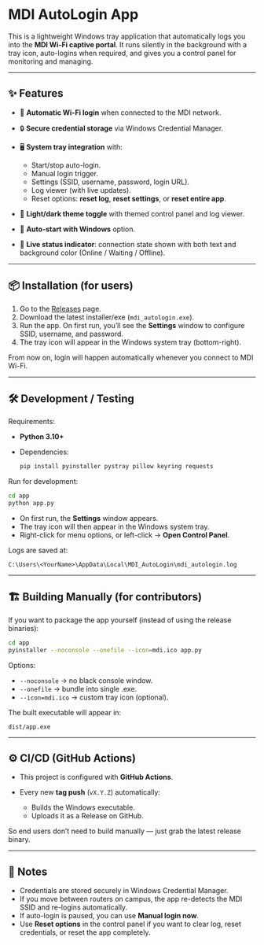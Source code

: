 # MDI AutoLogin App

This is a lightweight Windows tray application that automatically logs you into the **MDI Wi-Fi captive portal**.
It runs silently in the background with a tray icon, auto-logins when required, and gives you a control panel for monitoring and managing.

---

## ✨ Features

* 🔑 **Automatic Wi-Fi login** when connected to the MDI network.
* 🔒 **Secure credential storage** via Windows Credential Manager.
* 🖥 **System tray integration** with:

  * Start/stop auto-login.
  * Manual login trigger.
  * Settings (SSID, username, password, login URL).
  * Log viewer (with live updates).
  * Reset options: **reset log**, **reset settings**, or **reset entire app**.
* 🎨 **Light/dark theme toggle** with themed control panel and log viewer.
* 🚀 **Auto-start with Windows** option.
* 📡 **Live status indicator**: connection state shown with both text and background color (Online / Waiting / Offline).

---

## 📦 Installation (for users)

1. Go to the [Releases](../../releases) page.
2. Download the latest installer/exe (`mdi_autologin.exe`).
3. Run the app. On first run, you’ll see the **Settings** window to configure SSID, username, and password.
4. The tray icon will appear in the Windows system tray (bottom-right).

From now on, login will happen automatically whenever you connect to MDI Wi-Fi.

---

## 🛠 Development / Testing

Requirements:

* **Python 3.10+**
* Dependencies:

  ```bash
  pip install pyinstaller pystray pillow keyring requests
  ```

Run for development:

```bash
cd app
python app.py
```

* On first run, the **Settings** window appears.
* The tray icon will then appear in the Windows system tray.
* Right-click for menu options, or left-click → **Open Control Panel**.

Logs are saved at:

```
C:\Users\<YourName>\AppData\Local\MDI_AutoLogin\mdi_autologin.log
```

---

## 🏗 Building Manually (for contributors)

If you want to package the app yourself (instead of using the release binaries):

```bash
cd app
pyinstaller --noconsole --onefile --icon=mdi.ico app.py
```

Options:

* `--noconsole` → no black console window.
* `--onefile` → bundle into single .exe.
* `--icon=mdi.ico` → custom tray icon (optional).

The built executable will appear in:

```
dist/app.exe
```

---

## ⚙️ CI/CD (GitHub Actions)

* This project is configured with **GitHub Actions**.
* Every new **tag push** (`vX.Y.Z`) automatically:

  * Builds the Windows executable.
  * Uploads it as a Release on GitHub.

So end users don’t need to build manually — just grab the latest release binary.

---

## 📝 Notes

* Credentials are stored securely in Windows Credential Manager.
* If you move between routers on campus, the app re-detects the MDI SSID and re-logins automatically.
* If auto-login is paused, you can use **Manual login now**.
* Use **Reset options** in the control panel if you want to clear log, reset credentials, or reset the app completely.
